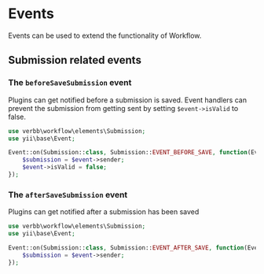 # Events

Events can be used to extend the functionality of Workflow.

## Submission related events

### The `beforeSaveSubmission` event

Plugins can get notified before a submission is saved. Event handlers can prevent the submission from getting sent by setting `$event->isValid` to false.

```php
use verbb\workflow\elements\Submission;
use yii\base\Event;

Event::on(Submission::class, Submission::EVENT_BEFORE_SAVE, function(Event $e) {
    $submission = $event->sender;
    $event->isValid = false;
});
```

### The `afterSaveSubmission` event

Plugins can get notified after a submission has been saved

```php
use verbb\workflow\elements\Submission;
use yii\base\Event;

Event::on(Submission::class, Submission::EVENT_AFTER_SAVE, function(Event $e) {
    $submission = $event->sender;
});
```
